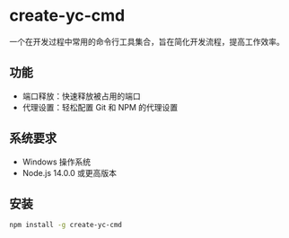 # create-yc-cmd

一个在开发过程中常用的命令行工具集合，旨在简化开发流程，提高工作效率。

## 功能

- 端口释放：快速释放被占用的端口
- 代理设置：轻松配置 Git 和 NPM 的代理设置

## 系统要求

- Windows 操作系统
- Node.js 14.0.0 或更高版本

## 安装

```bash
npm install -g create-yc-cmd
```
